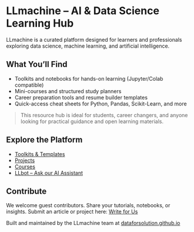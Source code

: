 # LLmachine – AI & Data Science Learning Hub

LLmachine is a curated platform designed for learners and professionals exploring data science, machine learning, and artificial intelligence.

## What You’ll Find
- Toolkits and notebooks for hands-on learning (Jupyter/Colab compatible)
- Mini-courses and structured study planners
- Career preparation tools and resume builder templates
- Quick-access cheat sheets for Python, Pandas, Scikit-Learn, and more

> This resource hub is ideal for students, career changers, and anyone looking for practical guidance and open learning materials.

## Explore the Platform
- [Toolkits & Templates](https://dataforsolution.github.io/toolkits/)
- [Projects](https://dataforsolution.github.io/projects-new/)
- [Courses](https://dataforsolution.github.io/courses/)
- [LLbot – Ask our AI Assistant](https://dataforsolution.github.io/llbot/)

## Contribute
We welcome guest contributors. Share your tutorials, notebooks, or insights.
Submit an article or project here: [Write for Us](https://dataforsolution.github.io/write-for-us/)

Built and maintained by the LLmachine team at [dataforsolution.github.io](https://dataforsolution.github.io)
